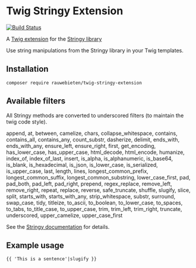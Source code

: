 # Twig Stringy Extension

[![Build Status](https://travis-ci.org/rauwebieten/twig-stringy-extension.svg?branch=master)](https://travis-ci.org/rauwebieten/twig-stringy-extension)

A [Twig extension](https://github.com/twigphp/Twig)
for the [Stringy library](https://github.com/danielstjules/Stringy)

Use string manipulations from the Stringy library in your Twig templates.

## Installation

```
composer require rauwebieten/twig-stringy-extension
```

## Available filters

All Stringy methods are converted to underscored filters (to maintain the twig code style).

append, at, between, camelize, chars, collapse_whitespace, 
contains, contains_all, contains_any, count_substr, dasherize, 
delimit, ends_with, ends_with_any, ensure_left, ensure_right, 
first, get_encoding, has_lower_case, has_upper_case, html_decode, 
html_encode, humanize, index_of, index_of_last, insert, 
is_alpha, is_alphanumeric, is_base64, is_blank, is_hexadecimal, 
is_json, is_lower_case, is_serialized, is_upper_case, last, length, 
lines, longest_common_prefix, longest_common_suffix, 
longest_common_substring, lower_case_first, pad, pad_both, 
pad_left, pad_right, prepend, regex_replace, remove_left, 
remove_right, repeat, replace, reverse, safe_truncate, 
shuffle, slugify, slice, split, starts_with, 
starts_with_any, strip_whitespace, substr, surround, swap_case, 
tidy, titleize, to_ascii, to_boolean, to_lower_case, 
to_spaces, to_tabs, to_title_case, to_upper_case, trim, 
trim_left, trim_right, truncate, underscored, upper_camelize, 
upper_case_first

See the [Stringy documentation](https://github.com/danielstjules/Stringy) for details.

## Example usage

```twig
{{ 'This is a sentence'|slugify }}
```